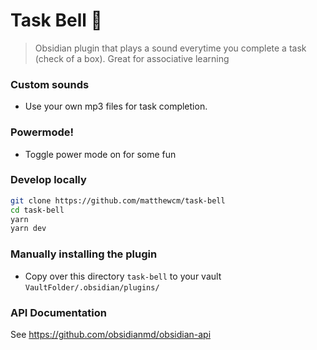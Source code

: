 # Task Bell 🎵

> Obsidian plugin that plays a sound everytime you complete a task (check of a box). 
> Great for associative learning
### Custom sounds
- Use your own mp3 files for task completion.

### Powermode!
- Toggle power mode on for some fun

### Develop locally

```bash
git clone https://github.com/matthewcm/task-bell
cd task-bell
yarn
yarn dev
```

### Manually installing the plugin

- Copy over this directory `task-bell` to your vault `VaultFolder/.obsidian/plugins/`

### API Documentation

See https://github.com/obsidianmd/obsidian-api


